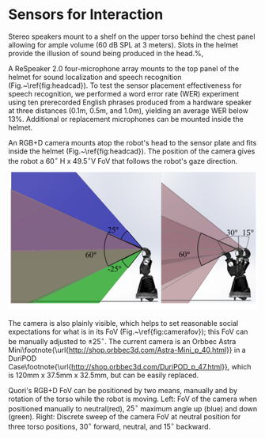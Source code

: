 # Sensors for Interaction

Stereo speakers mount to a shelf on the upper torso behind the chest panel allowing for ample volume (60 dB SPL at 3 meters). Slots in the helmet provide the illusion of sound being produced in the head.%,

A ReSpeaker 2.0 four-microphone array mounts to the top panel of the helmet for sound localization and speech recognition (Fig.~\ref{fig:headcad}).
To test the sensor placement effectiveness for speech recognition, we performed a word error rate (WER) experiment using ten prerecorded English phrases produced from a hardware speaker at three distances (0.1m, 0.5m, and 1.0m), yielding an average WER below 13\%.
Additional or replacement microphones can be mounted inside the helmet.

An RGB+D camera mounts atop the robot's head to the sensor plate and fits inside the helmet (Fig.~\ref{fig:headcad}). The position of the camera gives the robot a $60^{\circ}$ H x $49.5^{\circ}$V FoV that follows the robot's gaze direction.

![Quori FoV](images/quori_fov.png)

The camera is also plainly visible, which helps to set reasonable social expectations for what is in its FoV (Fig.~\ref{fig:camerafov}); this FoV can be manually adjusted to $\pm 25^{\circ}$. The current camera is an Orbbec Astra Mini\footnote{\url{http://shop.orbbec3d.com/Astra-Mini_p_40.html}} in a DuriPOD Case\footnote{\url{http://shop.orbbec3d.com/DuriPOD_p_47.html}}, which is 120mm x 37.5mm x 32.5mm, but can be easily replaced.

Quori's RGB+D FoV can be positioned by two means, manually and by rotation of the torso while the robot is moving. Left: FoV of the camera when positioned manually to neutral(red), $25^{\circ}$ maximum angle up (blue) and down (green). Right: Discrete sweep of the camera FoV at neutral position for three torso positions, $30^{\circ}$ forward, neutral, and $15^{\circ}$ backward.

<!-- TODO add snapshot of ROS software showing what's seen, and link to software section -->
